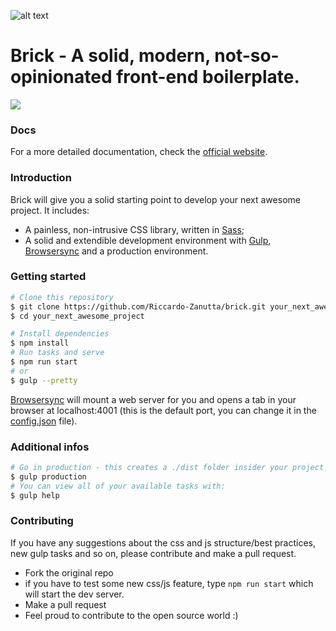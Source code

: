 ![alt text](https://dl.dropboxusercontent.com/u/81135676/brick.svg "Brick")

# Brick - A **solid**, modern, not-so-opinionated front-end boilerplate. #

<a href="https://www.youtube.com/watch?v=Sagg08DrO5U"><img src='http://img.shields.io/badge/gandalf-approved-61C6FF.svg'></a>

### Docs
For a more detailed documentation, check the <a href="http://riccardo-zanutta.github.io/brick/">official website</a>.

### Introduction

Brick will give you a solid starting point to develop your next awesome project.
It includes: 
* A painless, non-intrusive CSS library, written in <a href="http://sass-lang.com/">Sass</a>;
* A solid and extendible development environment with <a href="http://gulpjs.com/">Gulp</a>, <a href="https://www.browsersync.io/">Browsersync</a> and a production environment.

### Getting started

```sh
# Clone this repository
$ git clone https://github.com/Riccardo-Zanutta/brick.git your_next_awesome_project
$ cd your_next_awesome_project

# Install dependencies
$ npm install
# Run tasks and serve
$ npm run start
# or
$ gulp --pretty
```

<a href="https://www.browsersync.io/">Browsersync</a> will mount a web server for you and opens a tab in your browser at localhost:4001 (this is the default port, you can change it in the <a href="https://github.com/Riccardo-Zanutta/brick/blob/master/config.json">config.json</a> file).

### Additional infos

```sh
# Go in production - this creates a ./dist folder insider your project
$ gulp production
# You can view all of your available tasks with:
$ gulp help 
```

### Contributing

If you have any suggestions about the css and js structure/best practices, new gulp tasks and so on, please contribute and make a pull request.

* Fork the original repo
* if you have to test some new css/js feature, type ``` npm run start ``` which will start the dev server.
* Make a pull request
* Feel proud to contribute to the open source world :) 
